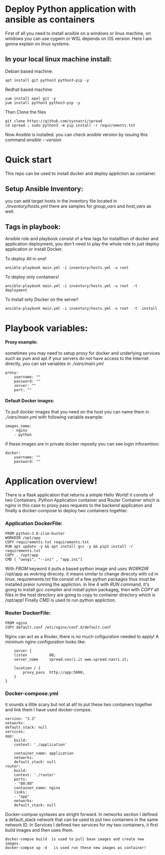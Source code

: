# Deploy Python application with ansible as containers

  First of all you need to install ansible on a windows or linux machine, on windows you can use cygwin or WSL depends on OS version.  Here I am gonna explain on linux systems. 

## In your local linux machine install:

Debian based machine: 

    apt install git python3 python3-pip -y 

Redhat based machine: 

    yum install epel git -y 
    yum install python3 python3-pip -y

Then Clone the files  

    git clone https://github.com/sysnasri/spread
    cd spread ; sudo python3 -m pip install -r requirements.txt

Now Ansible is installed. you can check ansible version by issuing this command  *ansible --version*

# Quick start
This repo can be used to install docker and deploy appliction as container.

## Setup Ansible Inventory: 

  you can add target hosts in the inventory file located in  *./inventory/hosts.yml* there are samples for *group_vars* and *host_vars* as well. 

## Tags in playbook: 

Ansible role and playbook consist of a few tags for installtion of docker and application deployment, you don't need to play the whole role to just deploy application or install Docker. 

  To deploy All in one! 

    ansible-playbook main.yml -i inventory/hosts.yml -u root

  To deploy only containers! 

    ansible-playbook main.yml -i inventory/hosts.yml -u root  -t deployment  

   To Install only Docker on the server!

    ansible-playbook main.yml -i inventory/hosts.yml -u root  -t  install

# Playbook variables: 

#### Proxy example: 

sometimes you may need to setup proxy for docker and underlying services such as yum and apt if your servers do not have access to the Internet directly, you can set variables in *./vars/main.yml*

    proxy: 
        username: ""
        password: ""
        server: ""
        port: ""  

#### Default Docker images:
To pull docker images that you need on the host you can name them in *./vars/main.yml* with following variable example: 

    images_name: 
       - nginx
        - python

if these images are in private docker reposity you can see login inforamtion: 

    docker:
        username: ""
        password: ""       

    


# Application overview! 

There is a flask application that returns a simple Hello World! it consits of two Containers. Python Application container and Router Container which is nginx in this case to proxy pass requests to the backend application and finally a docker-compose to deploy two containers togehter. 

### Application DockerFile: 

    FROM python:3.8-slim-buster
    WORKDIR /opt/app
    COPY requirements.txt requirements.txt
    RUN apt update -y && apt install gcc -y && pip3 install -r requirements.txt
    COPY . /opt/app
    CMD [ "uwsgi", "--ini" , "app.ini"]


With *FROM* keyword it pulls a based python image and uses *WORKDIR* /opt/app as wokring direcoty. it means similar to change direcoty with cd in linux. requirements.txt file consist of a few python packages thus must be installed preior running the appliction. 
in line 4 with *RUN* command,  it's going to install gcc compiler and install pyton packageg, then with *COPY* all files in the host directory are going to copy to container directory which is /opt/app! 
Finally *CMD* is used to run python appliction. 

### Router DockerFile: 

    FROM nginx
    COPY default.conf /etc/nginx/conf.d/default.conf

Nginx can act as a Router, there is no much cofiguration needed to apply! 
A minimum nginx configuration looks like: 

        server {
        listen          80;
        server_name     spread.nasri.it www.spread.nasri.it;

        location / {
            proxy_pass  http://app:5000;
        }
    }

### Docker-compose.yml

it sounds a little scary but not at all! to put these two containers together and link them I have used docker-compse. 

    version: "3.3"
    networks:
    default_stack: null
    services:
    app:
        build:
        context: './application'

        container_name: application
        networks:
        default_stack: null
    router:
        build:
        context: './router'
        ports:
        - "80:80"
        container_name: nginx
        links:
        - "app"
        networks:
        default_stack: null

Docker-compse syntaxes are stright forward. In networks section I defined a default_stack network that can be used to put two containers in the same network ID. In Services I defined two services for my two containers, it first build images and then uses them. 

    docker-compse build  is used to pull base images and create new images. 
    docker-compse up -d   is used run these new images as container!
























    




 




